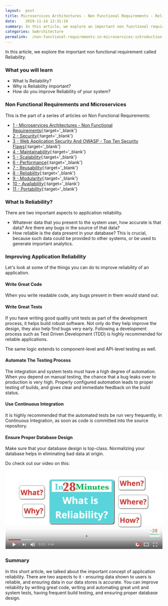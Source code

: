 ```yaml
---
layout:  post
title: Microservices Architectures - Non Functional Requirements - Reliability
date:    2019-11-14 12:31:19
summary: In this article, we explore an important non functional requirement called Reliability. 
categories: SwArchitecture
permalink:  /non-functional-requirements-in-microservices-introduction-to-Reliability
---
```


In this article, we explore the important non functional requirement called Reliability. 

### What you will learn
- What Is Reliability?
- Why is Reliability important?
- How do you improve Reliability of your system?



### Non Functional Requirements and Microservices

This is the part of a series of articles on Non Functional Requirements:

- [1 - Microservices Architectures - Non Functional Requirements](/non-functional-requirements-in-microservices-architectures){:target='_blank'}
- [2 - Security](/non-functional-requirements-in-microservices-introduction-to-Security){:target='_blank'}
- [3 - Web Application Security And OWASP - Top Ten Security Flaws](/web-application-security-owasp-top-ten){:target='_blank'}
- [4 - Maintainability](/non-functional-requirements-in-microservices-introduction-to-Maintainability){:target='_blank'}
- [5 - Scalability](/non-functional-requirements-in-microservices-introduction-to-Scalability){:target='_blank'}
- [6 - Performance](/non-functional-requirements-in-microservices-introduction-to-performance){:target='_blank'}
- [7 - Reusability](/non-functional-requirements-in-microservices-introduction-to-Reusability){:target='_blank'}
- [8 - Reliability](/non-functional-requirements-in-microservices-introduction-to-Reliability){:target='_blank'}
- [9 - Modularity](/modularity-non-functional-requirement-in-microservices){:target='_blank'}
- [10 - Availability](/availability-non-functional-requirement-in-microservices){:target='_blank'}
- [11 - Portability](/non-functional-requirements-in-microservices-introduction-to-portability){:target='_blank'}


### What Is Reliability?

There are two important aspects to application reliability.

* Whatever data that you present to the system user, how accurate is that data? Are there any bugs in the source of that data?
* How reliable is the data present in your database? This is crucial, because such data could be provided to other systems, or be used to generate important analytics. 

### Improving Application Reliability

Let's look at some of the things you can do to improve reliability of an application.

#### Write Great Code

When you write readable code, any bugs present in them would stand out. 

#### Write Great Tests

If you have writing good quality unit tests as part of the development process, it helps build robust software. Not only do they help improve the design, they also help find bugs very early. Following a development process such as Test Driven Development (TDD) is highly recommended for reliable applications.

The same logic extends to component-level and API-level testing as well.

#### Automate The Testing Process

The integration and system tests must have a high degree of automation. When you depend on manual testing, the chance that a bug leaks over to production is very high. Properly configured automation leads to proper testing of builds, and gives clear and immediate feedback on the build status.

#### Use Continuous Integration

It is highly recommended that the automated tests be run very frequently, in Continuous Integration, as soon as code is committed into the source repository.

#### Ensure Proper Database Design

Make sure that your database design is top-class. Normalizing your database helps in eliminating bad data at origin.

Do check out our video on this:

[![image info](/images/Capture-032-01.png)](https://www.youtube.com/watch?v=mF-c2xK8Lqk)

### Summary

In this short article, we talked about the important concept of application reliability. There are two aspects to it - ensuring data shown to users is reliable, and ensuring data in our data stores is accurate. You can improve reliability by writing great code, writing and automating great unit and system tests, having frequent build testing, and ensuring proper database design.

